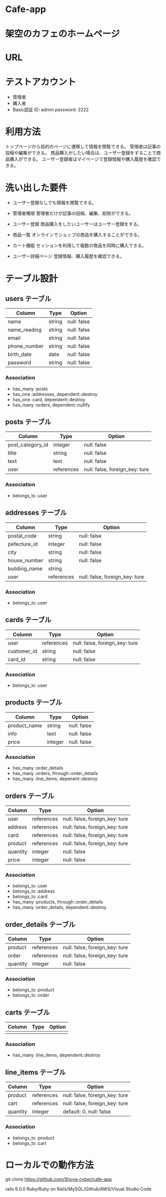 # Cafe-app

# 架空のカフェのホームページ

# URL 

# テストアカウント
  * 管理者
  * 購入者
  * Basic認証 ID: admin password: 2222

# 利用方法
トップページから目的のページに遷移して情報を閲覧できる。
管理者は記事の投稿や編集ができる。
商品購入がしたい場合は、ユーザー登録をすることで商品購入ができる。
ユーザー登録者はマイページで登録情報や購入履歴を確認できる。

# 洗い出した要件
  * ユーザー登録なしでも情報を閲覧できる。

  * 管理者権限
    管理者だけが記事の投稿、編集、削除ができる。

  * ユーザー登録
    商品購入をしたいユーザーはユーザー登録をする。

  * 商品一覧
    オンラインでショップの商品を購入することができる。

  * カート機能
    セッションを利用して複数の商品を同時に購入できる。

  * ユーザー詳細ページ
    登録情報、購入履歴を確認できる。




# テーブル設計

## users テーブル

|  Column        |  Type    |  Option        |
|  ------------  |  ------  |  ------------  |
|  name          |  string  |  null:  false  |
|  name_reading  |  string  |  null:  false  |
|  email         |  string  |  null:  false  |
|  phone_number  |  string  |  null:  false  |
|  birth_date    |  date    |  null:  false  |
|  password      |  string  |  null:  false  |

### Association

- has_many :posts
- has_one :addresses, dependent::destroy
- has_one :card, dependent::destroy
- has_many :orders, dependent::nullify


## posts テーブル

|  Column            |  Type        |  Option                           |
|  ----------------  |  ----------  |  -------------------------------  |
|  post_category_id  |  integer     |  null:  false                     |
|  title             |  string      |  null:  false                     |
|  text              |  text        |  null:  false                     |
|  user              |  references  |  null:  false, foreign_key: ture  |

### Association

- belongs_to :user


## addresses テーブル

|  Column         |  Type        |  Option                          |
|  -------------  |  ----------  |  ------------------------------  |
|  postal_code    |  string      |  null: false                     |
|  pefecture_id   |  integer     |  null: false                     |
|  city           |  string      |  null: false                     |
|  house_number   |  string      |  null: false                     |
|  building_name  |  string      |                                  |
|  user           |  references  |  null: false, foreign_key: ture  |

### Association

- belongs_to :user


## cards テーブル

|  Column       |  Type        |  Option                           |
|  -----------  |  ----------  |  -------------------------------  |  
|  user         |  references  |  null: false,  foreign_key: ture  |  
|  customer_id  |  string      |  null: false                      |
|  card_id      |  string      |  null: false                      |

### Association

- belongs_to :user


## products テーブル

|  Column        |  Type     |  Option       |
|  ------------  |  -------  |  -----------  |  
|  product_name  |  string   |  null: false  |  
|  info          |  text     |  null: false  |
|  price         |  integer  |  null: false  |

### Association

- has_many :order_details
- has_many :orders, through::order_details
- has_many :line_items, depenent::destroy


## orders テーブル

|  Column        |  Type     |  Option                         |
|  ------------  |  -------  |  -----------------------------  |  
|  user      |  references  |  null: false, foreign_key: ture  |  
|  address   |  references  |  null: false, foreign_key: ture  |
|  card      |  references  |  null: false, foreign_key: ture  |
|  product   |  references  |  null: false, foreign_key: ture  |
|  quantity  |  integer     |  null: false                     |
|  price     |  integer     |  null: false                     |

### Association

- belongs_to :user
- belongs_to :address
- belongs_to :card
- has_many :products, through::order_details
- has_many :order_details, dependent::destroy


## order_details テーブル

|  Column    |  Type        |  Option                          |
|  --------  |  ----------  |  ------------------------------  |  
|  product   |  references  |  null: false, foreign_key: ture  |  
|  order     |  references  |  null: false, foreign_key: ture  |
|  quantity  |  integer     |  null: false                     |

### Association

- belongs_to :product
- belongs_to :order


## carts テーブル

|  Column        |  Type     |  Option       |
|  ------------  |  -------  |  -----------  |
|                |           |               |

### Association

- has_many :line_items, dependent::destroy


## line_items テーブル

|  Column    |  Type        |  Option                          |
|  --------  |  ----------  |  ------------------------------  |
|  product   |  references  |  null: false, foreign_key: ture  |
|  cart      |  references  |  null: false, foreign_key: ture  |
|  quantity  |  integer     |  default: 0, null: false         |

### Association

- belongs_to :product
- belongs_to :cart

# ローカルでの動作方法
 git clone https://github.com/Shoya-cyber/cafe-app

  rails 6.0.0
  Ruby/Ruby on Rails/MySQL/Github/AWS/Visual Studio Code